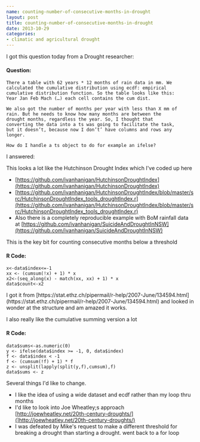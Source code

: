```yaml
---
name: counting-number-of-consecutive-months-in-drought
layout: post
title: counting-number-of-consecutive-months-in-drought
date: 2013-10-29
categories:
- climatic and agricultural drought
---
```


I got this question today from a Drought researcher:

#### Question:
    There a table with 62 years * 12 months of rain data in mm. We
    calculated the cumulative distribution using ecdf: empirical
    cumulative distribution function. So the table looks like this:
    Year Jan Feb Mach (…) each cell contains the cum dist.
      
    We also got the number of months per year with less than X mm of
    rain. But he needs to know how many months are between the
    drought months, regardless the year. So, I thought that
    converting the data into a ts was going to facilitate the task,
    but it doesn’t, because now I don’t’ have columns and rows any
    longer.
     
    How do I handle a ts object to do for example an ifelse?

<p></p>
I answered:

This looks a lot like the Hutchinson Drought Index which I've coded up here

- [https://github.com/ivanhanigan/HutchinsonDroughtIndex](https://github.com/ivanhanigan/HutchinsonDroughtIndex)
- [https://github.com/ivanhanigan/HutchinsonDroughtIndex/blob/master/src/HutchinsonDroughtIndex_tools_droughtIndex.r](https://github.com/ivanhanigan/HutchinsonDroughtIndex/blob/master/src/HutchinsonDroughtIndex_tools_droughtIndex.r)
- Also there is a completely reproducible example with BoM rainfall data at [https://github.com/ivanhanigan/SuicideAndDroughtInNSW](https://github.com/ivanhanigan/SuicideAndDroughtInNSW)

This is the key bit for counting consecutive months below a threshold
#### R Code:
    x<-data$index<=-1
    xx <- (cumsum(!x) + 1) * x
    x2<-(seq_along(x) - match(xx, xx) + 1) * x
    data$count<-x2
<p></p>  
I got it from [https://stat.ethz.ch/pipermail/r-help/2007-June/134594.html](https://stat.ethz.ch/pipermail/r-help/2007-June/134594.html)
and looked in wonder at the structure and am amazed it works.

I also really like the cumulative summing version a lot

#### R Code:
    data$sums<-as.numeric(0)
    y <- ifelse(data$index >= -1, 0, data$index)
    f <- data$index < -1
    f <- (cumsum(!f) + 1) * f
    z <- unsplit(lapply(split(y,f),cumsum),f)
    data$sums <- z
<p></p>  
Several things I'd like to change.

- I like the idea of using a wide dataset and ecdf rather than my loop thru months
- I'd like to look into Joe Wheatley;s approach [http://joewheatley.net/20th-century-droughts/](]http://joewheatley.net/20th-century-droughts/)
- I was defeated by Mike's request to make a different threshold for breaking a drought than starting a drought.  went back to a for loop
